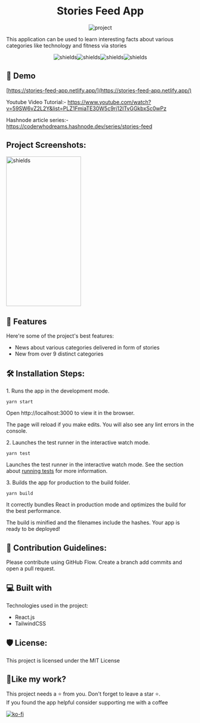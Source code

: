 <h1 align="center">Stories Feed App</h1>

<p align="center"><img src="https://res.cloudinary.com/dk22rcdch/image/upload/v1629997996/Blogimages/Screenshot_2021-08-26_at_10.42.40_PM_mthcl8.png" alt="project"></p>

<p>This application can be used to learn interesting facts about various categories like technology and fitness via stories</p>

<p align="center"><img src="https://img.shields.io/github/issues/saurabhnative/storiesfeedapp" alt="shields"><img src="https://img.shields.io/github/stars/saurabhnative/storiesfeedapp" alt="shields"><img src="https://img.shields.io/github/license/saurabhnative/storiesfeedapp" alt="shields"><img src="https://img.shields.io/github/forks/saurabhnative/storiesfeedapp" alt="shields"></p>

<h2>🚀 Demo</h2>

[https://stories-feed-app.netlify.app/](https://stories-feed-app.netlify.app/)

Youtube Video Tutorial:- https://www.youtube.com/watch?v=59SW6vZ2L2Y&list=PLZ1FmiaTE30W5c9rj12ITvGGkbxSc0wPz

Hashnode article series:- https://coderwhodreams.hashnode.dev/series/stories-feed

<h2>Project Screenshots:</h2>

<img src="https://res.cloudinary.com/dk22rcdch/image/upload/v1620925611/StoriesFeedCompressed/Screenshot_2021-05-13_at_10.36.26_PM_pbtl8u.png" alt="shields" width="200" height="400&quot;/">

  
  
<h2>🧐 Features</h2>

Here're some of the project's best features:

*   News about various categories delivered in form of stories
*   New from over 9 distinct categories

<h2>🛠️ Installation Steps:</h2>

<p>1. Runs the app in the development mode.</p>

```
yarn start
```
Open http://localhost:3000 to view it in the browser.

The page will reload if you make edits.
You will also see any lint errors in the console.

<p>2. Launches the test runner in the interactive watch mode.</p>

```
yarn test
```
Launches the test runner in the interactive watch mode.
See the section about <a href="https://facebook.github.io/create-react-app/docs/running-tests">running tests</a> for more information.
<p>3. Builds the app for production to the build folder.</p>

```
yarn build
```
It correctly bundles React in production mode and optimizes the build for the best performance.

The build is minified and the filenames include the hashes.
Your app is ready to be deployed!
<h2>🍰 Contribution Guidelines:</h2>

Please contribute using GitHub Flow. Create a branch add commits and open a pull request.

  
  
<h2>💻 Built with</h2>

Technologies used in the project:

*   React.js
*   TailwindCSS

<h2>🛡️ License:</h2>

This project is licensed under the MIT License

<h2>💖Like my work?</h2>

This project needs a ⭐️ from you. Don't forget to leave a star ⭐️.   
If you found the app helpful consider supporting me with a coffee


[![ko-fi](https://ko-fi.com/img/githubbutton_sm.svg)](https://ko-fi.com/T6T24KNL5)
